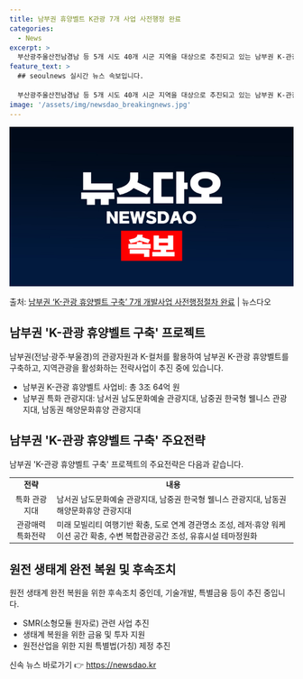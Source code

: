 ```yaml
---
title: 남부권 휴양벨트 K관광 7개 사업 사전행정 완료
categories:
  - News
excerpt: >
  부산광주울산전남경남 등 5개 시도 40개 시군 지역을 대상으로 추진되고 있는 남부권 K-관광 휴양벨트 구축 …
feature_text: >
  ## seoulnews 실시간 뉴스 속보입니다.

  부산광주울산전남경남 등 5개 시도 40개 시군 지역을 대상으로 추진되고 있는 남부권 K-관광 휴양벨트 구축 …
image: '/assets/img/newsdao_breakingnews.jpg'
---
```


![뉴스다오 속보](/assets/img/newsdao_breakingnews.jpg)

<p>출처: <a href="https://newsdao.kr/3587" rel="dofollow">남부권 ‘K-관광 휴양벨트 구축’ 7개 개발사업 사전행정절차 완료</a> | 뉴스다오</p>

<h2 data-ke-size="size26">남부권 'K-관광 휴양벨트 구축' 프로젝트</h2>
<p data-ke-size="size16">남부권(전남·광주·부울경)의 관광자원과 K-컬처를 활용하여 남부권 K-관광 휴양벨트를 구축하고, 지역관광을 활성화하는 전략사업이 추진 중에 있습니다.</p>
<ul>
<li>남부권 K-관광 휴양벨트 사업비: 총 3조 64억 원</li>
<li>남부권 특화 관광지대: 남서권 남도문화예술 관광지대, 남중권 한국형 웰니스 관광지대, 남동권 해양문화휴양 관광지대</li>
</ul>

<h2 data-ke-size="size26">남부권 'K-관광 휴양벨트 구축' 주요전략</h2>
<p data-ke-size="size16">남부권 'K-관광 휴양벨트 구축' 프로젝트의 주요전략은 다음과 같습니다.</p>
<table>
  <tr>
    <td style="text-align: center; height: 17px;"><b>전략</b></td>
    <td style="text-align: center; height: 17px;"><b>내용</b></td>
  </tr>
  <tr>
    <td style="text-align: center; height: 17px;">특화 관광지대</td>
    <td>남서권 남도문화예술 관광지대, 남중권 한국형 웰니스 관광지대, 남동권 해양문화휴양 관광지대</td>
  </tr>
  <tr>
    <td style="text-align: center; height: 17px;">관광매력 특화전략</td>
    <td>미래 모빌리티 여행기반 확충, 도로 연계 경관명소 조성, 레저·휴양 워케이션 공간 확충, 수변 복합관광공간 조성, 유휴시설 테마정원화</td>
  </tr>
</table>

<h2 data-ke-size="size26">원전 생태계 완전 복원 및 후속조치</h2>
<p data-ke-size="size16">원전 생태계 완전 복원을 위한 후속조치 중인데, 기술개발, 특별금융 등이 추진 중입니다.</p>
<ul>
<li>SMR(소형모듈 원자로) 관련 사업 추진</li>
<li>생태계 복원을 위한 금융 및 투자 지원</li>
<li>원전산업을 위한 지원 특별법(가칭) 제정 추진</li>
</ul> 

신속 뉴스 바로가기 👉 <a href="https://newsdao.kr" rel="dofollow">https://newsdao.kr</a>


